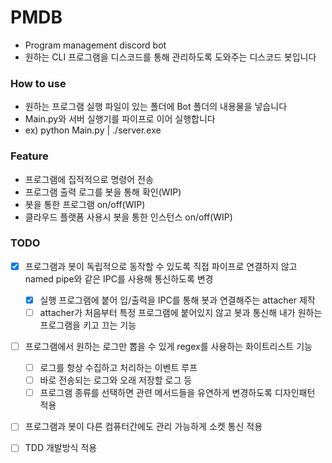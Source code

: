 # PMDB
- Program management discord bot
- 원하는 CLI 프로그램을 디스코드를 통해 관리하도록 도와주는 디스코드 봇입니다

### How to use
- 원하는 프로그램 실행 파일이 있는 폴더에 Bot 폴더의 내용물을 넣습니다
- Main.py와 서버 실행기를 파이프로 이어 실행합니다
- ex) python Main.py | ./server.exe

### Feature
- 프로그램에 집적적으로 명령어 전송
- 프로그램 출력 로그를 봇을 통해 확인(WIP)
- 봇을 통한 프로그램 on/off(WIP)
- 클라우드 플랫폼 사용시 봇을 통한 인스턴스 on/off(WIP)

### TODO
- [x] 프로그램과 봇이 독립적으로 동작할 수 있도록 직접 파이프로 연결하지 않고 named pipe와 같은 IPC를 사용해 통신하도록 변경
  - [x] 실행 프로그램에 붙어 입/출력을 IPC를 통해 봇과 연결해주는 attacher 제작
  - [ ] attacher가 처음부터 특정 프로그램에 붙어있지 않고 봇과 통신해 내가 원하는 프로그램을 키고 끄는 기능

- [ ] 프로그램에서 원하는 로그만 뽑을 수 있게 regex를 사용하는 화이트리스트 기능
  - [ ] 로그를 항상 수집하고 처리하는 이벤트 루프
  - [ ] 바로 전송되는 로그와 오래 저장할 로그 등 
  - [ ] 프로그램 종류를 선택하면 관련 메서드들을 유연하게 변경하도록 디자인패턴 적용

- [ ] 프로그램과 봇이 다른 컴퓨터간에도 관리 가능하게 소켓 통신 적용

- [ ] TDD 개발방식 적용
